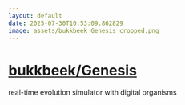 ```yaml
---
layout: default
date: 2025-07-30T10:53:09.862829
image: assets/bukkbeek_Genesis_cropped.png
---
```


# [bukkbeek/Genesis](https://github.com/bukkbeek/Genesis)

real-time evolution simulator with digital organisms
